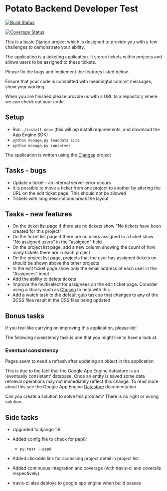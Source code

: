 
# Potato Backend Developer Test

[![Build Status](https://travis-ci.org/MiiRaGe/potaticket.svg?branch=master)](https://travis-ci.org/MiiRaGe/potaticket)

[![Coverage Status](https://coveralls.io/repos/github/MiiRaGe/potaticket/badge.svg?branch=master)](https://coveralls.io/github/MiiRaGe/potaticket?branch=master)

This is a basic Django project which is designed to provide you with a few challenges to demonstrate your ability.

The application is a ticketing application. It stores tickets within projects and allows users to be assigned to these tickets.

Please fix the bugs and implement the features listed below.

Ensure that your code is committed with meaningful commit messages; show your working.

When you are finished please provide us with a URL to a repository where we can check out your code.

## Setup

- Run `./install_deps` (this will pip install requirements, and download the App Engine SDK)
- `python manage.py loaddata site`
- `python manage.py runserver`

The application is written using the [Djangae](http://djangae.readthedocs.org/en/latest/) project

## Tasks - bugs

- Update a ticket - an internal server error occurs
- It is possible to move a ticket from one project to another by altering the URL on the edit ticket page. This should not be allowed
- Tickets with long descriptions break the layout

## Tasks - new features

- On the ticket list page if there are no tickets show "No tickets have been created for this project"
- On the ticket list page if there are no users assigned to a ticket show "No assigned users" in the "assigned" field
- On the project list page, add a new column showing the count of how many tickets there are in each project
- On the project list page, projects that the user has assigned tickets on should be shown above the other projects
- In the edit ticket page show only the email address of each user in the "Assignees" input
- Add the ability to delete tickets
- Improve the multiselect for assignees on the edit ticket page. Consider using a library such as [Chosen](http://harvesthq.github.io/chosen/) to help with this
- Add a watch task to the default gulp task so that changes to any of the SCSS files result in the CSS files being updated


## Bonus tasks

If you feel like carrying on improving this application, please do!

The following consistency task is one that you might like to have a look at.

### Eventual consistency

Pages seem to need a refresh after updating an object in the application

This is due to the fact that the Google App Engine datastore is an 'eventually consistant' database. Once an entity is saved some data retrieval operations may not immediately reflect this change. To read more about this see the Google App Engine [Datastore](https://cloud.google.com/appengine/docs/python/datastore/) documentation.

Can you create a solution to solve this problem?  There is no right or wrong solution.

## Side tasks

- Upgraded to django 1.8
- Added config file to check for pep8:

    - ```py.test --pep8```

- Added clickable link for accessing project detail in project list.
- Added continuous integration and coverage (with travis-ci and coveralls respectively).
- travis-ci also deploys to google app engine when build passes
